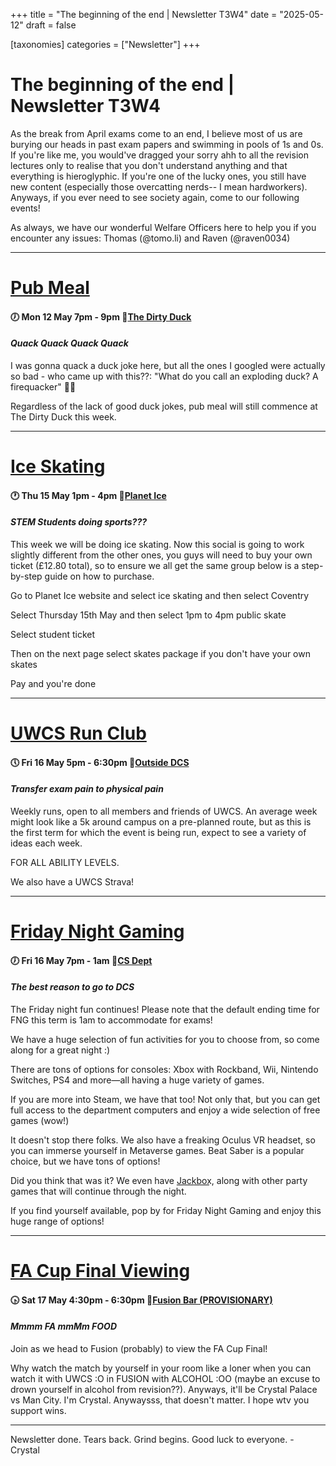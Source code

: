 +++
title = "The beginning of the end | Newsletter T3W4"
date = "2025-05-12"
draft = false

[taxonomies]
categories = ["Newsletter"]
+++
# The beginning of the end | Newsletter T3W4

As the break from April exams come to an end, I believe most of us are burying our heads in past exam papers and swimming in pools of 1s and 0s. If you're like me, you would've dragged your sorry ahh to all the revision lectures only to realise that you don't understand anything and that everything is hieroglyphic. If you're one of the lucky ones, you still have new content (especially those overcatting nerds-- I mean hardworkers). Anyways, if you ever need to see society again, come to our following events!

As always, we have our wonderful Welfare Officers here to help you if you encounter any issues: Thomas (@tomo.li) and Raven (@raven0034)

--------------------------------------------------------------------------

# [Pub Meal](https://uwcs.co.uk/events/t3/repeat/pub-duck/)
#### 🕖 Mon 12 May 7pm - 9pm  📍[The Dirty Duck](https://campus.warwick.ac.uk/search/623c889c421e6f5928c0d39a?projectId=warwick)
#### *Quack Quack Quack Quack* 

I was gonna quack a duck joke here, but all the ones I googled were actually so bad - who came up with this??: "What do you call an exploding duck? A firequacker" 🦆💥

Regardless of the lack of good duck jokes, pub meal will still commence at The Dirty Duck this week.

--------------------------------------------------------------------------

# [Ice Skating](https://uwcs.co.uk/events/t3/w4/ice-skating/)
#### 🕐 Thu 15 May 1pm - 4pm  📍[Planet Ice](https://maps.app.goo.gl/3yb2ANro89tDpJfR6)
#### *STEM Students doing sports???*
This week we will be doing ice skating. Now this social is going to work slightly different from the other ones, you guys will need to buy your own ticket (£12.80 total), so to ensure we all get the same group below is a step-by-step guide on how to purchase.

Go to Planet Ice website and select ice skating and then select Coventry

Select Thursday 15th May and then select 1pm to 4pm public skate 

Select student ticket

Then on the next page select skates package if you don't have your own skates

Pay and you're done

--------------------------------------------------------------------------

# [UWCS Run Club](https://uwcs.co.uk/events/t3/repeat/uwcs-run-club/)
#### 🕔 Fri 16 May 5pm - 6:30pm  📍[Outside DCS](https://campus.warwick.ac.uk/search/623c8858421e6f5928c0c78f)
#### *Transfer exam pain to physical pain*
Weekly runs, open to all members and friends of UWCS. An average week might look like a 5k around campus on a pre-planned route, but as this is the first term for which the event is being run, expect to see a variety of ideas each week.

FOR ALL ABILITY LEVELS.

We also have a UWCS Strava!

--------------------------------------------------------------------------

# [Friday Night Gaming](https://uwcs.co.uk/events/t3/repeat/fng/)
#### 🕖 Fri 16 May 7pm - 1am  📍[CS Dept](https://campus.warwick.ac.uk/?slid=26813)
#### *The best reason to go to DCS* 
The Friday night fun continues! Please note that the default ending time for FNG this term is 1am to accommodate for exams!

We have a huge selection of fun activities for you to choose from, so come along for a great night :)

There are tons of options for consoles: Xbox with Rockband, Wii, Nintendo Switches, PS4 and more—all having a huge variety of games.

If you are more into Steam, we have that too! Not only that, but you can get full access to the department computers and enjoy a wide selection of free games (wow!)

It doesn't stop there folks. We also have a freaking Oculus VR headset, so you can immerse yourself in Metaverse games. Beat Saber is a popular choice, but we have tons of options!

Did you think that was it? We even have J͟a͟c͟k͟b͟o͟x͟, along with other party games that will continue through the night.

If you find yourself available, pop by for Friday Night Gaming and enjoy this huge range of options!

--------------------------------------------------------------------------

# [FA Cup Final Viewing](https://uwcs.co.uk/events/t3/w4/fa-cup-viewing/)
#### 🕟 Sat 17 May 4:30pm - 6:30pm  📍[Fusion Bar (PROVISIONARY)](https://campus.warwick.ac.uk/search/623c8855421e6f5928c0c779?projectId=warwick)
#### *Mmmm FA mmMm FOOD*

Join as we head to Fusion (probably) to view the FA Cup Final!

Why watch the match by yourself in your room like a loner when you can watch it with UWCS :O in FUSION with ALCOHOL :OO (maybe an excuse to drown yourself in alcohol from revision??). Anyways, it'll be Crystal Palace vs Man City. I'm Crystal. Anywaysss, that doesn't matter. I hope wtv you support wins.

--------------------------------------------------------------------------

Newsletter done. Tears back. Grind begins. Good luck to everyone. - Crystal
